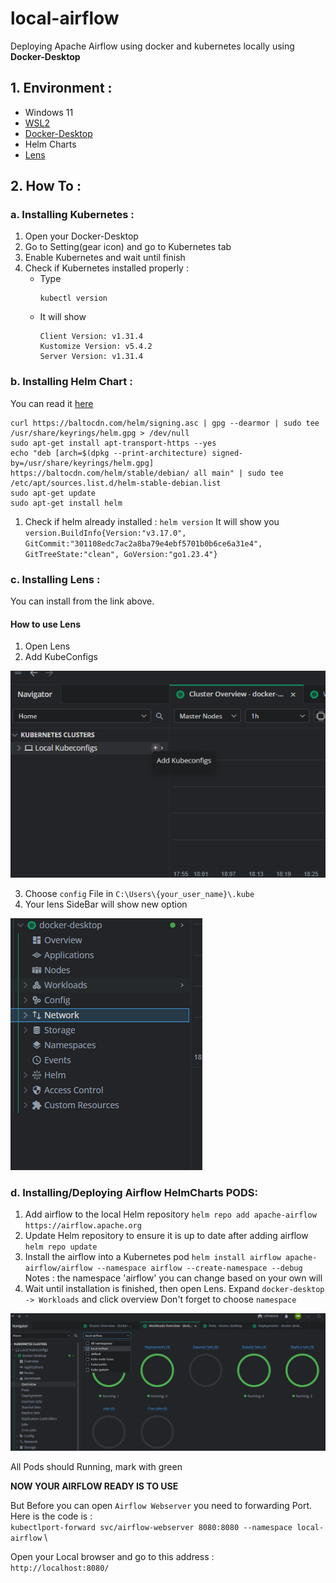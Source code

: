 # local-airflow
Deploying Apache Airflow using docker and kubernetes locally using **Docker-Desktop**

## 1. Environment :
- Windows 11
- [WSL2](https://learn.microsoft.com/en-us/windows/wsl/install) 
- [Docker-Desktop](https://www.docker.com/products/docker-desktop/) 
- Helm Charts
- [Lens](https://k8slens.dev/) 

## 2. How To :
### a. Installing Kubernetes :
1. Open your Docker-Desktop
2. Go to Setting(gear icon) and go to Kubernetes tab
3. Enable Kubernetes and wait until finish
4. Check if Kubernetes installed properly :
   - Type
     ```
     kubectl version
     ```
   - It will show
      ```
      Client Version: v1.31.4
      Kustomize Version: v5.4.2
      Server Version: v1.31.4
      ```
### b. Installing Helm Chart :
You can read it [here](https://helm.sh/docs/intro/install/)
```
curl https://baltocdn.com/helm/signing.asc | gpg --dearmor | sudo tee /usr/share/keyrings/helm.gpg > /dev/null
sudo apt-get install apt-transport-https --yes
echo "deb [arch=$(dpkg --print-architecture) signed-by=/usr/share/keyrings/helm.gpg] https://baltocdn.com/helm/stable/debian/ all main" | sudo tee /etc/apt/sources.list.d/helm-stable-debian.list
sudo apt-get update
sudo apt-get install helm
```
1. Check if helm already installed : `helm version`
It will show you `version.BuildInfo{Version:"v3.17.0", GitCommit:"301108edc7ac2a8ba79e4ebf5701b0b6ce6a31e4", GitTreeState:"clean", GoVersion:"go1.23.4"}`
### c. Installing Lens :
You can install from the link above.
#### How to use Lens
1. Open Lens
2. Add KubeConfigs

![alt text](https://github.com/AnomP29/local-airflow/blob/main/pic/Screenshot%202025-02-08%20185452.png)

3. Choose `config` File in `C:\Users\{your_user_name}\.kube`
4. Your lens SideBar will show new option

![alt text](https://github.com/AnomP29/local-airflow/blob/main/pic/Screenshot%202025-02-08%20190001.png)

### d. Installing/Deploying Airflow HelmCharts PODS:
1. Add airflow to the local Helm repository
`helm repo add apache-airflow https://airflow.apache.org`
2. Update Helm repository to ensure it is up to date after adding airflow
`helm repo update`
3. Install the airflow into a Kubernetes pod
`helm install airflow apache-airflow/airflow --namespace airflow --create-namespace --debug`
Notes : the namespace 'airflow' you can change based on your own will
4. Wait until installation is finished, then open Lens. 
Expand `docker-desktop -> Workloads` and click overview
Don't forget to choose `namespace`

![alt text](https://github.com/AnomP29/local-airflow/blob/main/pic/Screenshot%202025-02-08%20191113.png)

All Pods should Running, mark with green 

**NOW YOUR AIRFLOW READY IS TO USE**

But Before you can open `Airflow Webserver` you need to forwarding Port. Here is the code is : \
`kubectlport-forward svc/airflow-webserver 8080:8080 --namespace local-airflow` \

Open your Local browser and go to this address : \
`http://localhost:8080/`

